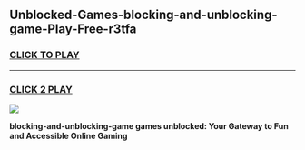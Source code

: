 
## Unblocked-Games-blocking-and-unblocking-game-Play-Free-r3tfa
<h3>
<a href="https://premium76.site?title=blocking-and-unblocking-game&ref=17A">CLICK TO PLAY</a></h3>
<hr>

<h3>
<a href="https://premium76.site?title=blocking-and-unblocking-game&ref=17A">CLICK 2 PLAY</a>
  
</h3>

<a href="https://premium76.site?title=blocking-and-unblocking-game&ref=17A"><img src="https://clearcache.store/games.png"></a>


**blocking-and-unblocking-game games unblocked: Your Gateway to Fun and Accessible Online Gaming**
